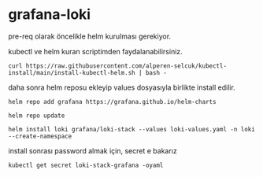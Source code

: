 # grafana-loki

pre-req olarak öncelikle helm kurulması gerekiyor.

kubectl ve helm kuran scriptimden faydalanabilirsiniz.

```
curl https://raw.githubusercontent.com/alperen-selcuk/kubectl-install/main/install-kubectl-helm.sh | bash -
```

daha sonra helm reposu ekleyip values dosyasıyla birlikte install edilir.

```
helm repo add grafana https://grafana.github.io/helm-charts

helm repo update

helm install loki grafana/loki-stack --values loki-values.yaml -n loki --create-namespace
```

install sonrası password almak için, secret e bakarız

```
kubectl get secret loki-stack-grafana -oyaml
```
